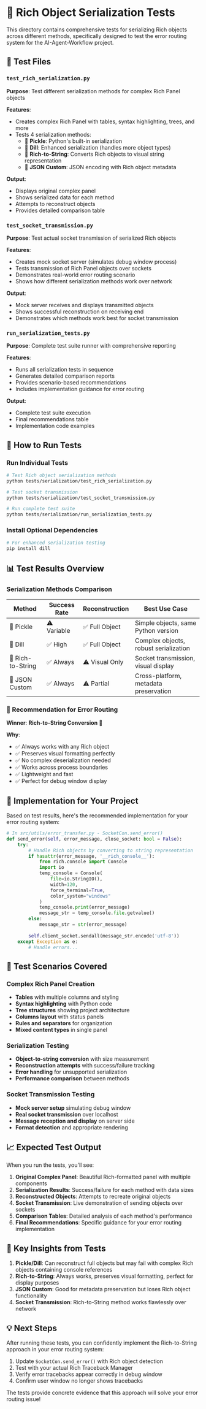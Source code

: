 # 🧪 Rich Object Serialization Tests

This directory contains comprehensive tests for serializing Rich objects across different methods, specifically designed to test the error routing system for the AI-Agent-Workflow project.

## 📁 Test Files

### `test_rich_serialization.py`
**Purpose**: Test different serialization methods for complex Rich Panel objects

**Features**:
- Creates complex Rich Panel with tables, syntax highlighting, trees, and more
- Tests 4 serialization methods:
  - 🥒 **Pickle**: Python's built-in serialization
  - 🌿 **Dill**: Enhanced serialization (handles more object types)
  - 🎨 **Rich-to-String**: Converts Rich objects to visual string representation
  - 📄 **JSON Custom**: JSON encoding with Rich object metadata

**Output**: 
- Displays original complex panel
- Shows serialized data for each method
- Attempts to reconstruct objects
- Provides detailed comparison table

### `test_socket_transmission.py`
**Purpose**: Test actual socket transmission of serialized Rich objects

**Features**:
- Creates mock socket server (simulates debug window process)
- Tests transmission of Rich Panel objects over sockets
- Demonstrates real-world error routing scenario
- Shows how different serialization methods work over network

**Output**:
- Mock server receives and displays transmitted objects
- Shows successful reconstruction on receiving end
- Demonstrates which methods work best for socket transmission

### `run_serialization_tests.py`
**Purpose**: Complete test suite runner with comprehensive reporting

**Features**:
- Runs all serialization tests in sequence
- Generates detailed comparison reports
- Provides scenario-based recommendations
- Includes implementation guidance for error routing

**Output**:
- Complete test suite execution
- Final recommendations table
- Implementation code examples

## 🚀 How to Run Tests

### Run Individual Tests

```bash
# Test Rich object serialization methods
python tests/serialization/test_rich_serialization.py

# Test socket transmission
python tests/serialization/test_socket_transmission.py

# Run complete test suite
python tests/serialization/run_serialization_tests.py
```

### Install Optional Dependencies

```bash
# For enhanced serialization testing
pip install dill
```

## 📊 Test Results Overview

### Serialization Methods Comparison

| Method | Success Rate | Reconstruction | Best Use Case |
|--------|-------------|----------------|---------------|
| 🥒 Pickle | ⚠️ Variable | ✅ Full Object | Simple objects, same Python version |
| 🌿 Dill | ✅ High | ✅ Full Object | Complex objects, robust serialization |
| 🎨 Rich-to-String | ✅ Always | ⚠️ Visual Only | Socket transmission, visual display |
| 📄 JSON Custom | ✅ Always | ⚠️ Partial | Cross-platform, metadata preservation |

### 🎯 Recommendation for Error Routing

**Winner**: **Rich-to-String Conversion** 🎨

**Why**:
- ✅ Always works with any Rich object
- ✅ Preserves visual formatting perfectly
- ✅ No complex deserialization needed
- ✅ Works across process boundaries
- ✅ Lightweight and fast
- ✅ Perfect for debug window display

## 🔧 Implementation for Your Project

Based on test results, here's the recommended implementation for your error routing system:

```python
# In src/utils/error_transfer.py - SocketCon.send_error()
def send_error(self, error_message, close_socket: bool = False):
    try:
        # Handle Rich objects by converting to string representation
        if hasattr(error_message, '__rich_console__'):
            from rich.console import Console
            import io
            temp_console = Console(
                file=io.StringIO(), 
                width=120, 
                force_terminal=True,
                color_system="windows"
            )
            temp_console.print(error_message)
            message_str = temp_console.file.getvalue()
        else:
            message_str = str(error_message)
        
        self.client_socket.sendall(message_str.encode('utf-8'))
    except Exception as e:
        # Handle errors...
```

## 🧪 Test Scenarios Covered

### Complex Rich Panel Creation
- **Tables** with multiple columns and styling
- **Syntax highlighting** with Python code
- **Tree structures** showing project architecture
- **Columns layout** with status panels
- **Rules and separators** for organization
- **Mixed content types** in single panel

### Serialization Testing
- **Object-to-string conversion** with size measurement
- **Reconstruction attempts** with success/failure tracking
- **Error handling** for unsupported serialization
- **Performance comparison** between methods

### Socket Transmission Testing
- **Mock server setup** simulating debug window
- **Real socket transmission** over localhost
- **Message reception and display** on server side
- **Format detection** and appropriate rendering

## 📈 Expected Test Output

When you run the tests, you'll see:

1. **Original Complex Panel**: Beautiful Rich-formatted panel with multiple components
2. **Serialization Results**: Success/failure for each method with data sizes
3. **Reconstructed Objects**: Attempts to recreate original objects
4. **Socket Transmission**: Live demonstration of sending objects over sockets
5. **Comparison Tables**: Detailed analysis of each method's performance
6. **Final Recommendations**: Specific guidance for your error routing implementation

## 🎯 Key Insights from Tests

1. **Pickle/Dill**: Can reconstruct full objects but may fail with complex Rich objects containing console references
2. **Rich-to-String**: Always works, preserves visual formatting, perfect for display purposes
3. **JSON Custom**: Good for metadata preservation but loses Rich object functionality
4. **Socket Transmission**: Rich-to-String method works flawlessly over network

## 💡 Next Steps

After running these tests, you can confidently implement the Rich-to-String approach in your error routing system:

1. Update `SocketCon.send_error()` with Rich object detection
2. Test with your actual Rich Traceback Manager
3. Verify error tracebacks appear correctly in debug window
4. Confirm user window no longer shows tracebacks

The tests provide concrete evidence that this approach will solve your error routing issue!